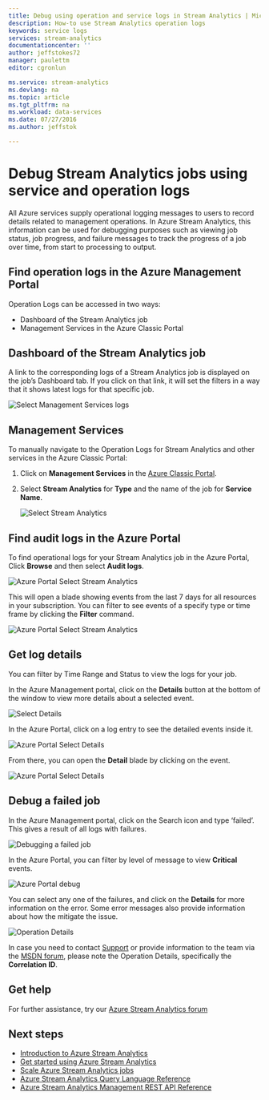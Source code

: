 ```yaml
---
title: Debug using operation and service logs in Stream Analytics | Microsoft Azure
description: How-to use Stream Analytics operation logs
keywords: service logs
services: stream-analytics
documentationcenter: ''
author: jeffstokes72
manager: paulettm
editor: cgronlun

ms.service: stream-analytics
ms.devlang: na
ms.topic: article
ms.tgt_pltfrm: na
ms.workload: data-services
ms.date: 07/27/2016
ms.author: jeffstok

---
```

# Debug Stream Analytics jobs using service and operation logs
All Azure services supply operational logging messages to users to record details related to management operations. In Azure Stream Analytics, this information can be used for debugging purposes such as viewing job status, job progress, and failure messages to track the progress of a job over time, from start to processing to output.

## Find operation logs in the Azure Management Portal
Operation Logs can be accessed in two ways:  

* Dashboard of the Stream Analytics job  
* Management Services in the Azure Classic Portal  

## Dashboard of the Stream Analytics job
A link to the corresponding logs of a Stream Analytics job is displayed on the job’s Dashboard tab. If you click on that link, it will set the filters in a way that it shows latest logs for that specific job.

  ![Select Management Services logs](./media/stream-analytics-operation-logs/01-stream-analytics-operation-logs.png)  

## Management Services
To manually navigate to the Operation Logs for Stream Analytics and other services in the Azure Classic Portal:

1. Click on **Management Services** in the [Azure Classic Portal](https://manage.windowsazure.com).
2. Select **Stream Analytics** for **Type** and the name of the job for **Service Name**.  
   
   ![Select Stream Analytics](./media/stream-analytics-operation-logs/02-stream-analytics-operation-logs.png)  

## Find audit logs in the Azure Portal
To find operational logs for your Stream Analytics job in the Azure Portal, Click **Browse** and then select **Audit logs**.

  ![Azure Portal Select Stream Analytics](./media/stream-analytics-operation-logs/06-stream-analytics-operation-logs.png)  

This will open a blade showing events from the last 7 days for all resources in your subscription.  You can filter to see events of a specify type or time frame by clicking the **Filter** command.

  ![Azure Portal Select Stream Analytics](./media/stream-analytics-operation-logs/07-stream-analytics-operation-logs.png)  

## Get log details
You can filter by Time Range and Status to view the logs for your job.

In the Azure Management portal, click on the **Details** button at the bottom of the window to view more details about a selected event. 

  ![Select Details](./media/stream-analytics-operation-logs/03-stream-analytics-operation-logs.png)  

In the Azure Portal, click on a log entry to see the detailed events inside it.

  ![Azure Portal Select Details](./media/stream-analytics-operation-logs/08-stream-analytics-operation-logs.png)  

From there, you can open the **Detail** blade by clicking on the event.

  ![Azure Portal Select Details](./media/stream-analytics-operation-logs/09-stream-analytics-operation-logs.png)  

## Debug a failed job
In the Azure Management portal, click on the Search icon and type ‘failed’. This gives a result of all logs with failures. 

  ![Debugging a failed job](./media/stream-analytics-operation-logs/04-stream-analytics-operation-logs.png)  

In the Azure Portal, you can filter by level of message to view **Critical** events.

  ![Azure Portal debug](./media/stream-analytics-operation-logs/10-stream-analytics-operation-logs.png)  

You can select any one of the failures, and click on the **Details** for more information on the error.  Some error messages also provide information about how the mitigate the issue. 

  ![Operation Details](./media/stream-analytics-operation-logs/05-stream-analytics-operation-logs.png)  

In case you need to contact [Support](https://azure.microsoft.com/support/options/) or provide information to the team via the [MSDN forum](https://social.msdn.microsoft.com/Forums/en-US/home?forum=AzureStreamAnalytics), please note the Operation Details, specifically the **Correlation ID**. 

## Get help
For further assistance, try our [Azure Stream Analytics forum](https://social.msdn.microsoft.com/Forums/en-US/home?forum=AzureStreamAnalytics)

## Next steps
* [Introduction to Azure Stream Analytics](stream-analytics-introduction.md)
* [Get started using Azure Stream Analytics](stream-analytics-get-started.md)
* [Scale Azure Stream Analytics jobs](stream-analytics-scale-jobs.md)
* [Azure Stream Analytics Query Language Reference](https://msdn.microsoft.com/library/azure/dn834998.aspx)
* [Azure Stream Analytics Management REST API Reference](https://msdn.microsoft.com/library/azure/dn835031.aspx)

